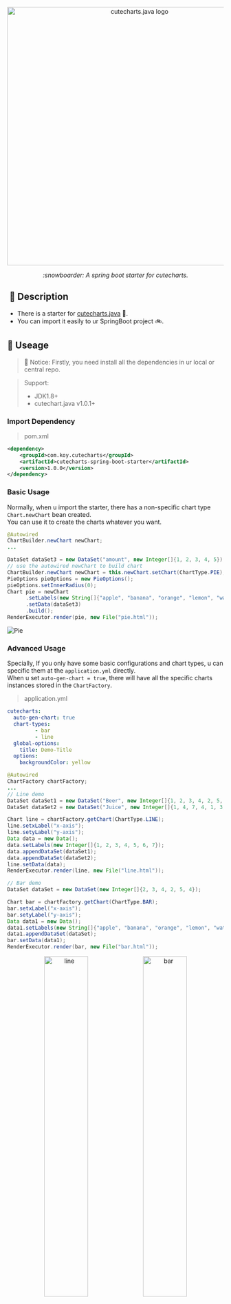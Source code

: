 <p align="center">
    <img src="https://user-images.githubusercontent.com/19553554/66697551-27384b00-ed09-11e9-9fe8-210918fdeb77.png" alt="cutecharts.java logo" width=600/>
</p>

<p align=center>
    <i>:snowboarder: A spring boot starter for cutecharts.</i>
</p>

##  📣 Description

- There is a starter for [cutecharts.java](https://github.com/cutecharts/cutecharts.java) 🎨.
- You can import it easily to ur SpringBoot project :bike:.

## 📝 Useage
>:apple: Notice:  Firstly, you need install all the dependencies in ur local or central repo.

> Support:     
> - JDK1.8+  
> - cutechart.java v1.0.1+  

### Import Dependency
> pom.xml
```xml
<dependency>
    <groupId>com.koy.cutecharts</groupId>
    <artifactId>cutecharts-spring-boot-starter</artifactId>
    <version>1.0.0</version>
</dependency>
```

### Basic Usage
Normally, when u import the starter, there has a non-specific chart type `Chart.newChart` bean created.  
You can use it to create the charts whatever you want.

```java
@Autowired
ChartBuilder.newChart newChart;
...

DataSet dataSet3 = new DataSet("amount", new Integer[]{1, 2, 3, 4, 5});
// use the autowired newChart to build chart
ChartBuilder.newChart newChart = this.newChart.setChart(ChartType.PIE);
PieOptions pieOptions = new PieOptions();
pieOptions.setInnerRadius(0);
Chart pie = newChart
      .setLabels(new String[]{"apple", "banana", "orange", "lemon", "watermelon", "strawberry"})
      .setData(dataSet3)
      .build();
RenderExecutor.render(pie, new File("pie.html"));
```
![Pie](https://user-images.githubusercontent.com/33706142/78470822-d73dbc80-775e-11ea-96bd-88ee8e801525.png)

### Advanced Usage

Specially, If you only have some basic configurations and chart types, u can specific them at the `application.yml` directly.  
When u set `auto-gen-chart = true`, there will have all the specific charts instances stored in the `ChartFactory`.

> application.yml
```yaml
cutecharts:
  auto-gen-chart: true
  chart-types:
         - bar
         - line
  global-options:
    title: Demo-Title
  options:
    backgroundColor: yellow
```


```java
@Autowired
ChartFactory chartFactory;
...
// Line demo
DataSet dataSet1 = new DataSet("Beer", new Integer[]{1, 2, 3, 4, 2, 5, 4});
DataSet dataSet2 = new DataSet("Juice", new Integer[]{1, 4, 7, 4, 1, 3, 2});

Chart line = chartFactory.getChart(ChartType.LINE);
line.setxLabel("x-axis");
line.setyLabel("y-axis");
Data data = new Data();
data.setLabels(new Integer[]{1, 2, 3, 4, 5, 6, 7});
data.appendDataSet(dataSet1);
data.appendDataSet(dataSet2);
line.setData(data);
RenderExecutor.render(line, new File("line.html"));

// Bar demo
DataSet dataSet = new DataSet(new Integer[]{2, 3, 4, 2, 5, 4});

Chart bar = chartFactory.getChart(ChartType.BAR);
bar.setxLabel("x-axis");
bar.setyLabel("y-axis");
Data data1 = new Data();
data1.setLabels(new String[]{"apple", "banana", "orange", "lemon", "watermelon", "strawberry"});
data1.appendDataSet(dataSet);
bar.setData(data1);
RenderExecutor.render(bar, new File("bar.html"));
```  
<div align="center">
    <img src="https://user-images.githubusercontent.com/33706142/78470863-24219300-775f-11ea-911c-12464b94cb6e.png" alt="line" width=45%/>
    <img src="https://user-images.githubusercontent.com/33706142/78470865-2683ed00-775f-11ea-9bc9-0858a33aad3b.png" alt="bar" width=45%/>
</div>

-----
## 📃 License

MIT [©Koy](https://github.com/Koooooo-7)

